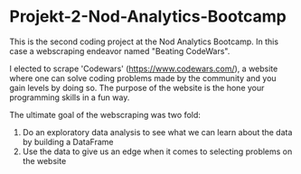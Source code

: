 # Projekt-2-Nod-Analytics-Bootcamp
This is the second coding project at the Nod Analytics Bootcamp. In this case a webscraping endeavor named "Beating CodeWars".

I elected to scrape 'Codewars' (https://www.codewars.com/), a website where one can solve coding problems made by the community and you gain levels by doing so. The purpose of the website is the hone your programming skills in a fun way.

The ultimate goal of the webscraping was two fold:

1) Do an exploratory data analysis to see what we can learn about the data by building a DataFrame
2) Use the data to give us an edge when it comes to selecting problems on the website
